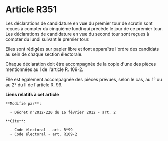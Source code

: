 # Article R351

Les déclarations de candidature en vue du premier tour de scrutin sont reçues à compter du cinquième lundi qui précède le
jour de ce premier tour. Les déclarations de candidature en vue du second tour sont reçues à compter du lundi suivant le
premier tour. 

Elles sont rédigées sur papier libre et font apparaître l'ordre des candidats au sein de chaque section électorale. 

Chaque déclaration doit être accompagnée de la copie d'une des pièces mentionnées au I de l'article R. 109-2. 

Elle est également accompagnée des pièces prévues, selon le cas, au 1° ou au 2° du II de l'article R. 99.

**Liens relatifs à cet article**

	**Modifié par**:

	  - Décret n°2012-220 du 16 février 2012 - art. 2

	**Cite**:

	  - Code électoral - art. R*99
	  - Code électoral - art. R109-2

